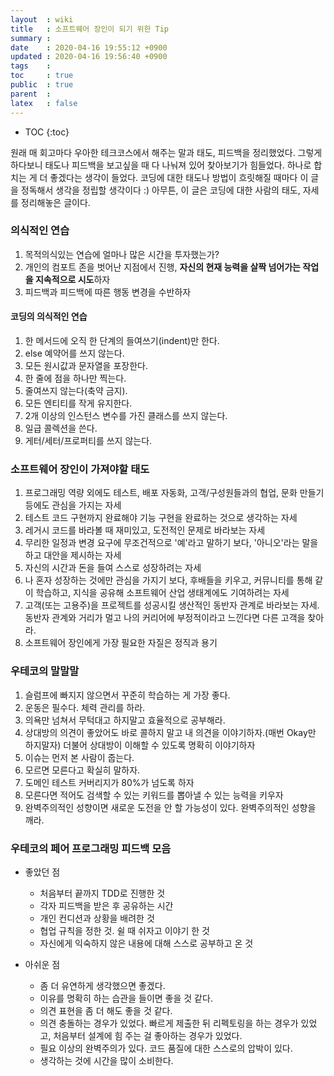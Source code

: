 ```yaml
---
layout  : wiki
title   : 소프트웨어 장인이 되기 위한 Tip
summary : 
date    : 2020-04-16 19:55:12 +0900
updated : 2020-04-16 19:56:40 +0900
tags    : 
toc     : true
public  : true
parent  : 
latex   : false
---
```

* TOC
{:toc}

원래 매 회고마다 우아한 테크코스에서 해주는 말과 태도, 피드백을 정리했었다. 그렇게 하다보니 태도나 피드백을 보고싶을 때 다 나눠져 있어 찾아보기가 힘들었다. 하나로 합치는 게 더 좋겠다는 생각이 들었다. 코딩에 대한 태도나 방법이 흐릿해질 때마다 이 글을 정독해서 생각을 정립할 생각이다 :) 아무튼, 이 글은 코딩에 대한 사람의 태도, 자세를 정리해놓은 글이다.

### 의식적인 연습

1. 목적의식있는 연습에 얼마나 많은 시간을 투자했는가?
2. 개인의 컴포트 존을 벗어난 지점에서 진행, **자신의 현재 능력을 살짝 넘어가는 작업을 지속적으로 시도**하자
3. 피드백과 피드백에 따른 행동 변경을 수반하자

#### 코딩의 의식적인 연습

1. 한 메서드에 오직 한 단계의 들여쓰기(indent)만 한다.
2. else 예약어를 쓰지 않는다.
3. 모든 원시값과 문자열을 포장한다.
4. 한 줄에 점을 하나만 찍는다.
5. 줄여쓰지 않는다(축약 금지).
6. 모든 엔티티를 작게 유지한다.
7. 2개 이상의 인스턴스 변수를 가진 클래스를 쓰지 않는다.
8. 일급 콜렉션을 쓴다.
9. 게터/세터/프로퍼티를 쓰지 않는다.

### 소프트웨어 장인이 가져야할 태도

1. 프로그래밍 역량 외에도 테스트, 배포 자동화, 고객/구성원들과의 협업, 문화 만들기 등에도 관심을 가지는 자세
2. 테스트 코드 구현까지 완료해야 기능 구현을 완료하는 것으로 생각하는 자세
3. 레거시 코드를 바라볼 때 재미있고, 도전적인 문제로 바라보는 자세
4. 무리한 일정과 변경 요구에 무조건적으로 '예'라고 말하기 보다, '아니오'라는 말을 하고 대안을 제시하는 자세
5. 자신의 시간과 돈을 들여 스스로 성장하려는 자세
6. 나 혼자 성장하는 것에만 관심을 가지기 보다, 후배들을 키우고, 커뮤니티를 통해 같이 학습하고, 지식을 공유해 소프트웨어 산업 생태계에도 기여하려는 자세
7. 고객(또는 고용주)을 프로젝트를 성공시킬 생산적인 동반자 관계로 바라보는 자세. 동반자 관계와 거리가 멀고 나의 커리어에 부정적이라고 느낀다면 다른 고객을 찾아라.
8. 소프트웨어 장인에게 가장 필요한 자질은 정직과 용기

### 우테코의 말말말

1. 슬럼프에 빠지지 않으면서 꾸준히 학습하는 게 가장 좋다.
2. 운동은 필수다. 체력 관리를 하라.
3. 의욕만 넘쳐서 무턱대고 하지말고 효율적으로 공부해라.
4. 상대방의 의견이 좋았어도 바로 콜하지 말고 내 의견을 이야기하자.(매번 Okay만 하지말자) 더불어 상대방이 이해할 수 있도록 명확히 이야기하자
5. 이슈는 먼저 본 사람이 줍는다.
6. 모르면 모른다고 확실히 말하자.
7. 도메인 테스트 커버리지가 80%가 넘도록 하자
8. 모른다면 적어도 검색할 수 있는 키워드를 뽑아낼 수 있는 능력을 키우자
9. 완벽주의적인 성향이면 새로운 도전을 안 할 가능성이 있다. 완벽주의적인 성향을 깨라.

### 우테코의 페어 프로그래밍 피드백 모음

- 좋았던 점

  - 처음부터 끝까지 TDD로 진행한 것
  - 각자 피드백을 받은 후 공유하는 시간
  - 개인 컨디션과 상황을 배려한 것
  - 협업 규칙을 정한 것. 쉴 때 쉬자고 이야기 한 것
  - 자신에게 익숙하지 않은 내용에 대해 스스로 공부하고 온 것

- 아쉬운 점

  - 좀 더 유연하게 생각했으면 좋겠다.
  - 이유를 명확히 하는 습관을 들이면 좋을 것 같다.
  - 의견 표현을 좀 더 해도 좋을 것 같다.
  - 의견 충돌하는 경우가 있었다. 빠르게 제출한 뒤 리펙토링을 하는 경우가 있었고, 처음부터 설계에 힘 주는 걸 좋아하는 경우가 있었다.
  - 필요 이상의 완벽주의가 있다. 코드 품질에 대한 스스로의 압박이 있다.
  - 생각하는 것에 시간을 많이 소비한다.

